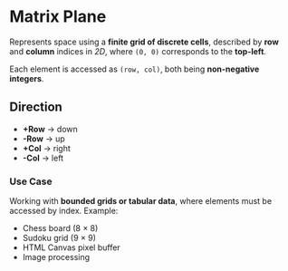 # Matrix Plane

Represents space using a **finite grid of discrete cells**, described by **row** and **column** indices in *2D*, where `(0, 0)` corresponds to the **top-left**.

Each element is accessed as `(row, col)`, both being **non-negative integers**.

## Direction

- **+Row** → down
- **-Row** → up
- **+Col** → right
- **-Col** → left

### Use Case

Working with **bounded grids or tabular data**, where elements must be accessed by index. Example:

- Chess board (8 × 8)
- Sudoku grid (9 × 9)
- HTML Canvas pixel buffer
- Image processing

